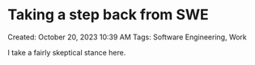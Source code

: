 # Taking a step back from SWE

Created: October 20, 2023 10:39 AM
Tags: Software Engineering, Work

I take a fairly skeptical stance here.
